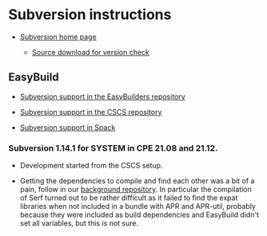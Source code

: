 # Subversion instructions

  * [Subversion home page](https://subversion.apache.org/)

      * [Source download for version check](https://subversion.apache.org/download.cgi)


## EasyBuild

  * [Subversion support in the EasyBuilders repository](https://github.com/easybuilders/easybuild-easyconfigs/tree/develop/easybuild/easyconfigs/s/Subversion)

  * [Subversion support in the CSCS repository](https://github.com/eth-cscs/production/tree/master/easybuild/easyconfigs/s/Subversion)

  * [Subversion support in Spack](https://github.com/spack/spack/tree/develop/var/spack/repos/builtin/packages/subversion)


### Subversion 1.14.1 for SYSTEM in CPE 21.08 and 21.12.

  * Development started from the CSCS setup.

  * Getting the dependencies to compile and find each other was a bit of a pain,
    follow in our [background repository](https://github.com/Lumi-supercomputer/LUMI-EasyBuild-background).
    In particular the compilation of Serf turned out to be rather difficult as it failed
    to find the expat libraries when not included in a bundle with APR and APR-util,
    probably because they were included as build dependencies and EasyBuild didn't
    set all variables, but this is not sure.

